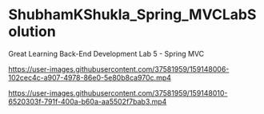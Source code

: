 # ShubhamKShukla_Spring_MVCLabSolution
Great Learning Back-End Development Lab 5 - Spring MVC


https://user-images.githubusercontent.com/37581959/159148006-102cec4c-a907-4978-86e0-5e80b8ca970c.mp4



https://user-images.githubusercontent.com/37581959/159148010-6520303f-791f-400a-b60a-aa5502f7bab3.mp4

